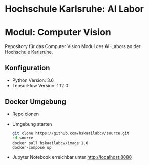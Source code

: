 # Hochschule Karlsruhe: AI Labor
# Modul: Computer Vision

Repository für das Computer Vision Modul des AI-Labors an der Hochschule Karlsruhe.

## Konfiguration
- Python Version: 3.6
- TensorFlow Version: 1.12.0

## Docker Umgebung
- Repo clonen
- Umgebung starten
    
    ```sh
    git clone https://github.com/hskaailabcv/source.git
    cd source
    docker pull hskaailabcv/image:1.0
    docker-compose up
    ```
- Jupyter Notebook erreichbar unter [http://localhost:8888](http://localhost:8888)
